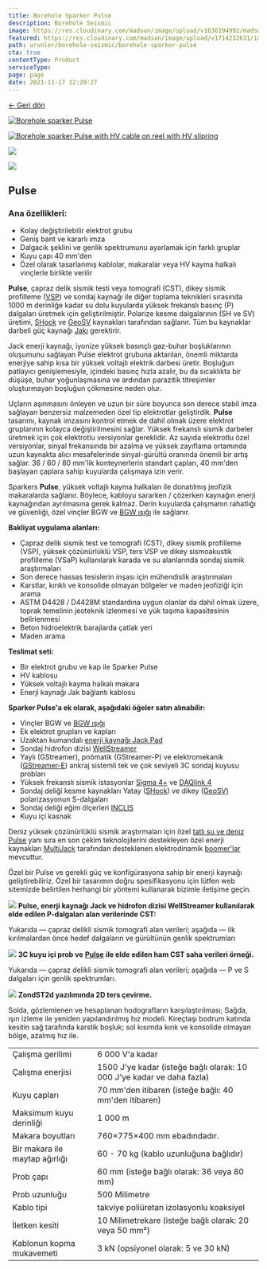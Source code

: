 ```yaml
---
title: Borehole Sparker Pulse
description: Borehole Seismic
image: https://res.cloudinary.com/madsan/image/upload/v1636194992/madsan-stock/IMG_3200_nsgux0.jpg
featured: https://res.cloudinary.com/madsan/image/upload/v1714232631/image3_sfd62i.png
path: urunler/borehole-seismic/borehole-sparker-pulse
cta: true
contentType: Product
serviceType: 
page: page
date: 2021-11-17 12:20:27
---
```


[←  Geri dön](/urunler/borehole-seismic)

[![Borehole sparker Pulse](https://res.cloudinary.com/madsan/image/upload/v1714232631/image3_sfd62i.png)](https://res.cloudinary.com/madsan/image/upload/v1714232631/image3_sfd62i.png)


<div class="row">
<div class="col-md-3">

[![Borehole sparker Pulse with HV cable on reel with HV slipring](https://res.cloudinary.com/madsan/image/upload/v1714232633/image5_kqziiy.png)](https://res.cloudinary.com/madsan/image/upload/v1714232633/image5_kqziiy.png)

</div>
<div class="col-md-3">

[![](https://res.cloudinary.com/madsan/image/upload/v1714232631/image4_ktnshp.png)](https://res.cloudinary.com/madsan/image/upload/v1714232631/image4_ktnshp.png)

</div>
<div class="col-md-3">

[![](https://res.cloudinary.com/madsan/image/upload/v1714232634/image7_kvzpkx.png)](https://res.cloudinary.com/madsan/image/upload/v1714232634/image7_kvzpkx.png)

</div>

</div>

## Pulse

### Ana özellikleri:

*   Kolay değiştirilebilir elektrot grubu
*   Geniş bant ve kararlı imza
*   Dalgacık şeklini ve genlik spektrumunu ayarlamak için farklı gruplar
*   Kuyu çapı 40 mm'den
*   Özel olarak tasarlanmış kablolar, makaralar veya HV kayma halkalı vinçlerle birlikte verilir


**Pulse**, çapraz delik sismik testi veya tomografi (CST), dikey sismik profilleme ([VSP](https://geodevice.ca/info/publications/)) ve sondaj kaynağı ile diğer toplama teknikleri sırasında 1000 m derinliğe kadar su dolu kuyularda yüksek frekanslı basınç (P) dalgaları üretmek için geliştirilmiştir. Polarize kesme dalgalarının (SH ve SV) üretimi, [SHock](https://geodevice.ca/product/shock/) ve [GeoSV](https://geodevice.ca/product/geosv/) kaynakları tarafından sağlanır. Tüm bu kaynaklar darbeli güç kaynağı [Jakı](https://geodevice.ca/product/jack/) gerektirir.

Jack enerji kaynağı, iyonize yüksek basınçlı gaz-buhar boşluklarının oluşumunu sağlayan Pulse elektrot grubuna aktarılan, önemli miktarda enerjiye sahip kısa bir yüksek voltajlı elektrik darbesi üretir. Boşluğun patlayıcı genişlemesiyle, içindeki basınç hızla azalır, bu da sıcaklıkta bir düşüşe, buhar yoğunlaşmasına ve ardından parazitik titreşimler oluşturmayan boşluğun çökmesine neden olur.

Uçların aşınmasını önleyen ve uzun bir süre boyunca son derece stabil imza sağlayan benzersiz malzemeden özel tip elektrotlar geliştirdik. **Pulse**  tasarımı, kaynak imzasını kontrol etmek de dahil olmak üzere elektrot gruplarının kolayca değiştirilmesini sağlar. Yüksek frekanslı sismik darbeler üretmek için çok elektrotlu versiyonlar gereklidir. Az sayıda elektrotlu özel versiyonlar, sinyal frekansında bir azalma ve yüksek zayıflama ortamında uzun kaynakta alıcı mesafelerinde sinyal-gürültü oranında önemli bir artış sağlar. 36 / 60 / 80 mm'lik konteynerlerin standart çapları, 40 mm'den başlayan çaplara sahip kuyularda çalışmaya izin verir.

Sparkers **Pulse**, yüksek voltajlı kayma halkaları ile donatılmış jeofizik makaralarda sağlanır. Böylece, kabloyu sararken / çözerken kaynağın enerji kaynağından ayrılmasına gerek kalmaz. Derin kuyularda çalışmanın rahatlığı ve güvenliği, özel vinçler BGW ve [BGW ışığı](https://geodevice.ca/product/bgw_light/) ile sağlanır.

**Bakliyat uygulama alanları:**

*   Çapraz delik sismik test ve tomografi (CST), dikey sismik profilleme (VSP), yüksek çözünürlüklü VSP, ters VSP ve dikey sismoakustik profilleme (VSaP) kullanılarak karada ve su alanlarında sondaj sismik araştırmaları
*   Son derece hassas tesislerin inşası için mühendislik araştırmaları
*   Karstlar, kırıklı ve konsolide olmayan bölgeler ve maden jeofiziği için arama
*   ASTM D4428 / D4428M standardına uygun olanlar da dahil olmak üzere, toprak temelinin jeoteknik izlenmesi ve yük taşıma kapasitesinin belirlenmesi
*   Beton hidroelektrik barajlarda çatlak yeri
*   Maden arama


**Teslimat seti:**

*   Bir elektrot grubu ve kap ile Sparker Pulse
*   HV kablosu
*   Yüksek voltajlı kayma halkalı makara
*   Enerji kaynağı Jak bağlantı kablosu


**Sparker Pulse'a ek olarak, aşağıdaki öğeler satın alınabilir:**

*   Vinçler BGW ve [BGW ışığı](https://geodevice.ca/product/bgw_light/)
*   Ek elektrot grupları ve kapları
*   Uzaktan kumandalı [enerji kaynağı Jack Pad](https://geodevice.ca/product/jack/)
*   Sondaj hidrofon dizisi [WellStreamer](https://geodevice.ca/product/wellstreamer/)
*   Yaylı (GStreamer), pnömatik (GStreamer-P) ve elektromekanik ([GStreamer-E](https://geodevice.ca/product/gstreamer-e/)) ankraj sistemli tek ve çok seviyeli 3C sondaj kuyusu probları
*   Yüksek frekanslı sismik istasyonlar [Sigma 4+](https://geodevice.ca/product/sigma4/) ve [DAQlink 4](https://geodevice.ca/product/daqlink4/)
*   Sondaj deliği kesme kaynakları Yatay ([SHock](https://geodevice.ca/product/shock/)) ve dikey ([GeoSV)](https://geodevice.ca/product/geosv/) polarizasyonun S-dalgaları
*   Sondaj deliği eğim ölçerleri [INCLIS](https://geodevice.ca/product/inclis/)
*   Kuyu içi kasnak


Deniz yüksek çözünürlüklü sismik araştırmaları için özel [tatlı su ve deniz Pulse](https://geodevice.ca/product/fws-sws/) yanı sıra en son çekim teknolojilerini destekleyen özel enerji kaynakları [MultiJack](https://geodevice.ca/product/multijack/) tarafından desteklenen elektrodinamik [boomer'lar](https://geodevice.ca/product/g-boomer/) mevcuttur.

Özel bir Pulse ve gerekli güç ve konfigürasyona sahip bir enerji kaynağı geliştirebiliriz. Özel bir tasarımın doğru spesifikasyonu için lütfen web sitemizde belirtilen herhangi bir yöntemi kullanarak bizimle iletişime geçin.

![](https://res.cloudinary.com/madsan/image/upload/v1714232633/image6_m9zlti.png)
**Pulse, enerji kaynağı Jack ve hidrofon dizisi WellStreamer kullanılarak elde edilen P-dalgaları alan verilerinde CST:**

Yukarıda — çapraz delikli sismik tomografi alan verileri; aşağıda — ilk kırılmalardan önce hedef dalgaların ve gürültünün genlik spektrumları

![](https://res.cloudinary.com/madsan/image/upload/v1714232630/image2_dyapl7.png)
**3C kuyu içi prob ve** [**Pulse**](https://geodevice.ca/product/pulse/) **ile elde edilen ham CST saha verileri örneği.**

Yukarıda — çapraz delikli sismik tomografi alan verileri; aşağıda — P ve S dalgaları için genlik spektrumları.


![](https://res.cloudinary.com/madsan/image/upload/v1714232630/image1_zfg4sx.png)
**ZondST2d yazılımında 2D ters çevirme.**

Solda, gözlemlenen ve hesaplanan hodografların karşılaştırılması; Sağda, ışın izleme ile yeniden yapılandırılmış hız modeli. Kireçtaşı bodrum katında kesitin sağ tarafında karstik boşluk; sol kısımda kırık ve konsolide olmayan bölge, azalmış hız ile.

<div class="table-responsive"> 

|                     |                                                                        |
|------------------------------|------------------------------------------------------------------------|
| Çalışma gerilimi              | 6 000 V'a kadar                                                        |
| Çalışma enerjisi              | 1500 J'ye kadar (isteğe bağlı olarak: 10 000 J'ye kadar ve daha fazla) |
| Kuyu çapları                   | 70 mm'den itibaren (isteğe bağlı: 40 mm'den itibaren)                  |
| Maksimum kuyu derinliği         | 1 000 m                                                                |
| Makara boyutları               | 760×775×400 mm ebadındadır.                                            |
| Bir makara ile maytap ağırlığı | 60 - 70 kg (kablo uzunluğuna bağlıdır)                                 |
| Prob çapı                       | 60 mm (isteğe bağlı olarak: 36 veya 80 mm)                             |
| Prob uzunluğu                    | 500 Milimetre                                                          |
| Kablo tipi                       | takviye poliüretan izolasyonlu koaksiyel                               |
| İletken kesiti                     | 10 Milimetrekare (isteğe bağlı olarak: 20 veya 50 mm²)                 |
| Kablonun kopma mukavemeti         | 3 kN (opsiyonel olarak: 5 ve 30 kN)                                    |

</div>

